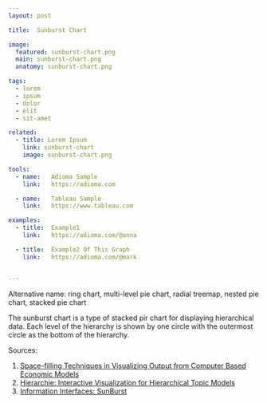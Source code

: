 ```yaml
---
layout: post

title:  Sunburst Chart

image:
  featured: sunburst-chart.png
  main: sunburst-chart.png
  anatomy: sunburst-chart.png

tags:
  - lorem
  - ipsum
  - dolor
  - elit
  - sit-amet

related:
  - title: Lorem Ipsum
    link: sunburst-chart
    image: sunburst-chart.png

tools:
  - name:   Adioma Sample
    link:   https://adioma.com

  - name:   Tableau Sample
    link:   https://www.tableau.com

examples:
  - title:  Example1
    link:   https://adioma.com/@anna

  - title:  Example2 Of This Graph
    link:   https://adioma.com/@mark


---
```

Alternative name: ring chart, multi-level pie chart, radial treemap, nested pie chart, stacked pie chart

The sunburst chart is a type of stacked pir chart for displaying hierarchical data. Each level of the hierarchy is shown by one circle with the outermost circle as the bottom of the hierarchy.


Sources:
1. [Space-filling Techniques in Visualizing Output from Computer Based Economic Models](https://docplayer.net/10952353-Space-filling-techniques-in-visualizing-output-from-computer-based-economic-models.html)
2. [Hierarchie: Interactive Visualization for Hierarchical Topic Models](http://www.aclweb.org/anthology/W14-3111)
3. [Information Interfaces: SunBurst](https://www.cc.gatech.edu/gvu/ii/sunburst/)